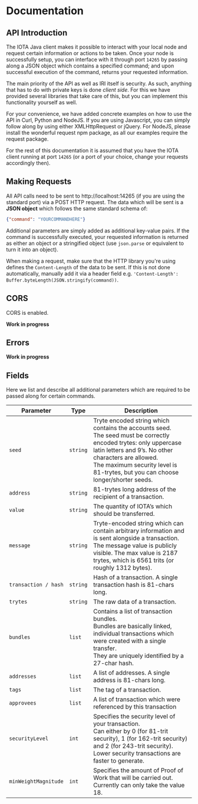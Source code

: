# Documentation


## API Introduction


The IOTA Java client makes it possible to interact with your local node and request certain information or actions to 
be taken. Once your node is successfully setup, you can interface with it through port `14265` by passing along a JSON 
object which contains a specified command; and upon successful execution of the command, returns your requested 
information.

The main priority of the API as well as IRI itself is security. As such, anything that has to do with private keys is 
done *client side*. For this we have provided several libraries that take care of this, but you can implement this 
functionality yourself as well.

For your convenience, we have added concrete examples on how to use the API in Curl, Python and NodeJS. If you are 
using Javascript, you can simply follow along by using either XMLHttpRequest or jQuery. For NodeJS, please install the wonderful request npm package, as all our examples require the request package.

For the rest of this documentation it is assumed that you have the IOTA client running at port `14265` (or a port of 
your choice, change your requests accordingly then).


## Making Requests

All API calls need to be sent to http://localhost:14265 (if you are using the standard port) via a POST HTTP request. 
The data which will be sent is a **JSON object** which follows the same standard schema of:
```json
{"command": "YOURCOMMANDHERE"}
``` 
Additional parameters are simply added as additional key-value pairs. If the command is successfully executed, your 
requested information is returned as either an object or a stringified object (use `json.parse` or equivalent to turn it 
into an object).

When making a request, make sure that the HTTP library you're using defines the `Content-Length` of the data to be sent. 
If this is not done automatically, manually add it via a header field e.g. 
`'Content-Length': Buffer.byteLength(JSON.stringify(command))`.


## CORS

CORS is enabled.

<aside class="notice">
    <b>Work in progress</b><br>
</aside>


## Errors

<aside class="notice">
    <b>Work in progress</b><br>
</aside>


## Fields

Here we list and describe all additional parameters which are required to be passed along for certain commands.

Parameter | Type | Description
--------- | ------- | -----------
`seed` | `string` | Tryte encoded string which contains the accounts seed.<br> The seed must be correctly encoded trytes:  only uppercase latin letters and 9’s. No other characters are allowed.<br> The maximum security level is 81-trytes, but you can choose longer/shorter seeds.
`address` | `string` | 81-trytes long address of the recipient of a transaction.
`value` | `string` | The quantity of IOTA’s which should be transferred.
`message` | `string` | Tryte-encoded string which can contain arbitrary information and is sent alongside a transaction.<br> The message value is publicly visible. The max value is 2187 trytes, which is 6561 trits (or roughly 1312 bytes).
`transaction / hash` | `string` | Hash of a transaction. A single transaction hash is 81-chars long.
`trytes` | `string` | The raw data of a transaction.
`bundles` | `list` | Contains a list of transaction bundles.<br> Bundles are basically linked, individual transactions which were created with a single transfer.<br> They are uniquely identified by a 27-char hash.
`addresses` | `list` | A list of addresses. A single address is 81-chars long.
`tags` | `list` | The tag of a transaction.
`approvees` | `list` | A list of transaction which were referenced by this transaction
`securityLevel` | `int` | Specifies the security level of your transaction.<br> Can either by 0 (for 81-trit security), 1 (for 162-trit security) and 2 (for 243-trit security).<br> Lower security transactions are faster to generate.
`minWeightMagnitude` | `int` | Specifies the amount of Proof of Work that will be carried out. Currently can only take the value 18.
